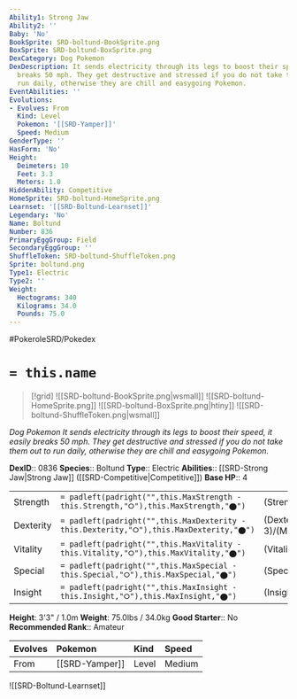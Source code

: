 ```yaml
---
Ability1: Strong Jaw
Ability2: ''
Baby: 'No'
BookSprite: SRD-boltund-BookSprite.png
BoxSprite: SRD-boltund-BoxSprite.png
DexCategory: Dog Pokemon
DexDescription: It sends electricity through its legs to boost their speed, it easily
  breaks 50 mph. They get destructive and stressed if you do not take them out to
  run daily, otherwise they are chill and easygoing Pokemon.
EventAbilities: ''
Evolutions:
- Evolves: From
  Kind: Level
  Pokemon: '[[SRD-Yamper]]'
  Speed: Medium
GenderType: ''
HasForm: 'No'
Height:
  Deimeters: 10
  Feet: 3.3
  Meters: 1.0
HiddenAbility: Competitive
HomeSprite: SRD-boltund-HomeSprite.png
Learnset: '[[SRD-Boltund-Learnset]]'
Legendary: 'No'
Name: Boltund
Number: 836
PrimaryEggGroup: Field
SecondaryEggGroup: ''
ShuffleToken: SRD-boltund-ShuffleToken.png
Sprite: boltund.png
Type1: Electric
Type2: ''
Weight:
  Hectograms: 340
  Kilograms: 34.0
  Pounds: 75.0
---
```


#PokeroleSRD/Pokedex

# `= this.name`

> [!grid]
> ![[SRD-boltund-BookSprite.png|wsmall]]
> ![[SRD-boltund-HomeSprite.png]]
> ![[SRD-boltund-BoxSprite.png|htiny]]
> ![[SRD-boltund-ShuffleToken.png|wsmall]]


*Dog Pokemon*
*It sends electricity through its legs to boost their speed, it easily breaks 50 mph. They get destructive and stressed if you do not take them out to run daily, otherwise they are chill and easygoing Pokemon.*

**DexID**:: 0836
**Species**:: Boltund
**Type**:: Electric
**Abilities**:: [[SRD-Strong Jaw|Strong Jaw]] ([[SRD-Competitive|Competitive]])
**Base HP**:: 4

|           |                                                                                        |                                          |
| --------- | -------------------------------------------------------------------------------------- | ---------------------------------------- |
| Strength  | `= padleft(padright("",this.MaxStrength - this.Strength,"⭘"),this.MaxStrength,"⬤")`    | (Strength::2)/(MaxStrength::5)   |
| Dexterity | `= padleft(padright("",this.MaxDexterity - this.Dexterity,"⭘"),this.MaxDexterity,"⬤")` | (Dexterity:: 3)/(MaxDexterity::7) |
| Vitality  | `= padleft(padright("",this.MaxVitality - this.Vitality,"⭘"),this.MaxVitality,"⬤")`    | (Vitality::2)/(MaxVitality::4)   |
| Special   | `= padleft(padright("",this.MaxSpecial - this.Special,"⭘"),this.MaxSpecial,"⬤")`       | (Special::2)/(MaxSpecial::5)     |
| Insight   | `= padleft(padright("",this.MaxInsight - this.Insight,"⭘"),this.MaxInsight,"⬤")`       | (Insight::2)/(MaxInsight::4)     |

**Height**: 3'3" / 1.0m
**Weight**: 75.0lbs / 34.0kg
**Good Starter**:: No
**Recommended Rank**:: Amateur

| Evolves   | Pokemon        | Kind   | Speed   |
|:----------|:---------------|:-------|:--------|
| From      | [[SRD-Yamper]] | Level  | Medium  |

![[SRD-Boltund-Learnset]]